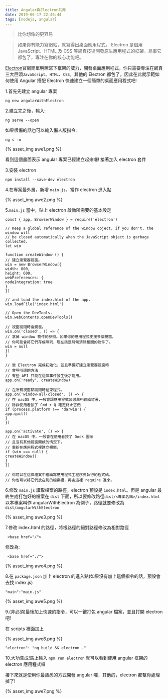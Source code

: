 ```yaml
---
title: Angular與Electron共舞
date: 2019-06-17 22:46:44
tags: [nodejs, angular]
---
```


> 比你想像的更容易

> 如果你有能力寫網站，就寫得出桌面應用程式。 Electron 是個用 JavaScript、HTML 及 CSS 等網頁技術開發原生應用程式的框架。鳥事它都包了，專注在你的核心功能吧。

[Electron](https://electronjs.org/)官網簡單明瞭寫下框架的威力，開發桌面應用程式，你只需要專注在網頁三大巨頭`JavaScript`、`HTML`、`CSS`，其他的 Electron 都包了。因此在此就示範如何使用 Angular 搭配 Electron 快速建立一個簡單的桌面應用程式吧!

1.首先先建立 angular 專案

```
ng new angularWithElectron
```

2.建立完之後，輸入:

```
ng serve --open
```

如果很懶的話也可以輸入懶人版指令:

```
ng s -o
```

{% asset_img awe1.png %}

看到這個畫面表示 angular 專案已經建立起來囉!
接著加入 electron 套件

3.安裝 electron

```
npm install --save-dev electron
```

4.在專案最外層，新增 `main.js`，當作 electron 進入點

{% asset_img awe2.png %}

5.`main.js` 當中，貼上 electron 啟動所需要的基本設定

```
const { app, BrowserWindow } = require('electron')

// Keep a global reference of the window object, if you don't, the window will
// be closed automatically when the JavaScript object is garbage collected.
let win

function createWindow () {
// 建立瀏覽器視窗。
win = new BrowserWindow({
width: 800,
height: 600,
webPreferences: {
nodeIntegration: true
}
})

// and load the index.html of the app.
win.loadFile('index.html')

// Open the DevTools.
win.webContents.openDevTools()

// 視窗關閉時會觸發。
win.on('closed', () => {
// 拿掉 window 物件的參照。如果你的應用程式支援多個視窗，
// 你可能會將它們存成陣列，現在該是時候清除相關的物件了。
win = null
})
}

// 當 Electron 完成初始化，並且準備好建立瀏覽器視窗時
// 會呼叫這的方法
// 有些 API 只能在這個事件發生後才能用。
app.on('ready', createWindow)

// 在所有視窗都關閉時結束程式。
app.on('window-all-closed', () => {
// 在 macOS 中，一般會讓應用程式及選單列繼續留著，
// 除非使用者按了 Cmd + Q 確定終止它們
if (process.platform !== 'darwin') {
app.quit()
}
})

app.on('activate', () => {
// 在 macOS 中，一般會在使用者按了 Dock 圖示
// 且沒有其他視窗開啟的情況下，
// 重新在應用程式裡建立視窗。
if (win === null) {
createWindow()
}
})

// 你可以在這個檔案中繼續寫應用程式主程序要執行的程式碼。
// 你也可以將它們放在別的檔案裡，再由這裡 require 進來。
```

6.修改 `main.js` 讀取檔案的路徑，electron 預設是 `index.html`。但是 angular 最終生成打包好的檔案在 `dist` 下面，所以要修改路徑`dist/<專案名稱>/index.html`
以本專案叫作 angularWithElectron 為例子，路徑就要修改為`dist/angularWithElectron`

{% asset_img awe3.png %}

7.修改 index.html 的路徑，將根路徑的絕對路徑修改為相對路徑

```
 <base href="/">
```

修改為:

```
 <base href="./">
```

{% asset_img awe4.png %}

8.在 `package.json` 加上 electron 的進入點(如果沒有加上這個指令的話，預設會去找 index.js)

```
"main":"main.js"
```

{% asset_img awe5.png %}

9.(非必須)最後加上快速的指令，可以一鍵打包 angular 檔案，並且打開 electron 吧!

在 scripts 裡面加上

{% asset_img awe6.png %}

```
"electron": "ng build && electron ."
```

10.大功告成!馬上輸入 `npm run electron` 就可以看到使用 angular 框架的 electron 應用程式囉

接下來就是使用你最熟悉的方式開發 angular 囉，其他的，electron 都幫你處理掉了!

{% asset_img awe7.png %}
